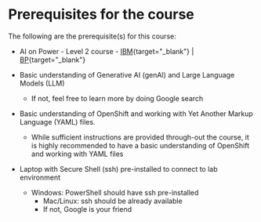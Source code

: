 # Prerequisites for the course

The following are the prerequisite(s) for this course:

* AI on Power - Level 2 course - [IBM](https://yourlearning.ibm.com/activity/PLAN-95E47B97CBB5){target="_blank"} | [BP](https://learn.ibm.com/course/view.php?id=16329){target="_blank"}

* Basic understanding of Generative AI (genAI) and Large Language Models (LLM)
   	- If not, feel free to learn more by doing Google search 

* Basic understanding of OpenShift and working with Yet Another Markup Language (YAML) files. 
	- While sufficient instructions are provided through-out the course, it is highly recommended to have a basic understanding of OpenShift and working with YAML files

* Laptop with Secure Shell (ssh) pre-installed to connect to lab environment
 	- Windows: PowerShell should have ssh pre-installed
    	- Mac/Linux: ssh should be already available
       	- If not, Google is your friend 
